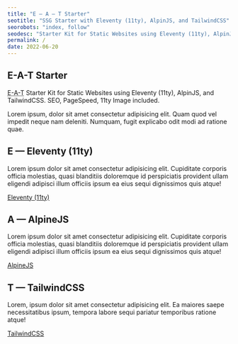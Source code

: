 ```yaml
---
title: "E — A — T Starter"
seotitle: "SSG Starter with Eleventy (11ty), AlpinJS, and TailwindCSS"
seorobots: "index, follow"
seodesc: "Starter Kit for Static Websites using Eleventy (11ty), AlpinJS, and TailwindCSS. SEO, PageSpeed, 11ty Image included."
permalink: /
date: 2022-06-20
---
```


## E-A-T Starter

<abbr title="Eleventy - AlpineJS - TailwindCSS">E-A-T</abbr> Starter Kit for Static Websites using Eleventy (11ty), AlpinJS, and TailwindCSS. SEO, PageSpeed, 11ty Image included.

Lorem ipsum, dolor sit amet consectetur adipisicing elit. Quam quod vel
impedit neque nam deleniti. Numquam, fugit explicabo odit modi ad
ratione quae.

## E &mdash; Eleventy (11ty)

Lorem ipsum dolor sit amet consectetur adipisicing elit. Cupiditate
corporis officia molestias, quasi blanditiis doloremque id perspiciatis
provident ullam eligendi adipisci illum officiis ipsum ea eius sequi
dignissimos quis atque!

[Eleventy (11ty)][1]

## A &mdash; AlpineJS

Lorem ipsum dolor sit amet consectetur adipisicing elit. Cupiditate
corporis officia molestias, quasi blanditiis doloremque id perspiciatis
provident ullam eligendi adipisci illum officiis ipsum ea eius sequi
dignissimos quis atque!

[AlpineJS][2]

## T &mdash; TailwindCSS

Lorem, ipsum dolor sit amet consectetur adipisicing elit. Ea maiores
saepe necessitatibus ipsum, tempora labore sequi pariatur temporibus
ratione atque!

[TailwindCSS][3]

[1]: https://www.11ty.dev/
[2]: https://alpinejs.dev/
[3]: https://tailwindcss.com/
